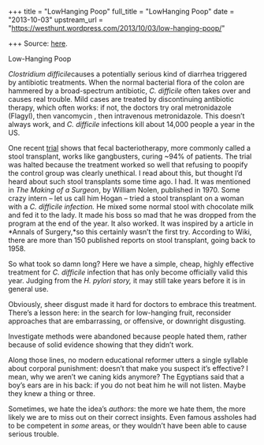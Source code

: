 +++
title = "LowHanging Poop"
full_title = "LowHanging Poop"
date = "2013-10-03"
upstream_url = "https://westhunt.wordpress.com/2013/10/03/low-hanging-poop/"

+++
Source: [here](https://westhunt.wordpress.com/2013/10/03/low-hanging-poop/).

Low-Hanging Poop

*Clostridium difficile*causes a potentially serious kind of diarrhea
triggered by antibiotic treatments. When the normal bacterial flora of
the colon are hammered by a broad-spectrum antibiotic, *C. difficile*
often takes over and causes real trouble. Mild cases are treated by
discontinuing antibiotic therapy, which often works: if not, the doctors
try oral metronidazole (Flagyl), then vancomycin , then intravenous
metronidazole. This doesn’t always work, and *C. difficile* infections
kill about 14,000 people a year in the US.

One recent [trial](http://www.nejm.org/doi/full/10.1056/NEJMoa1205037)
shows that fecal bacteriotherapy, more commonly called a stool
transplant, works like gangbusters, curing \~94% of patients. The trial
was halted because the treatment worked so well that refusing to poopify
the control group was clearly unethical. I read about this, but thought
I’d heard about such stool transplants some time ago. I had. It was
mentioned in *The Making of a Surgeon*, by William Nolen, published in
1970. Some crazy intern – let us call him Hogan – tried a stool
transplant on a woman with a *C. difficile infection.* He mixed some
normal stool with chocolate milk and fed it to the lady. It made his
boss so mad that he was dropped from the program at the end of the
year. It also worked. It was inspired by a article in *Annals of
Surgery,*so this certainly wasn’t the first try. According to Wiki,
there are more than 150 published reports on stool transplant, going
back to 1958.

So what took so damn long? Here we have a simple, cheap, highly
effective treatment for *C. difficile* infection that has only become
officially valid this year. Judging from the *H. pylori *story*,* it
may still take years before it is in general use.

Obviously, sheer disgust made it hard for doctors to embrace this
treatment. There’s a lesson here: in the search for low-hanging fruit,
reconsider approaches that are embarrassing, or offensive, or downright
disgusting.

Investigate methods were abandoned because people hated them, rather
because of solid evidence showing that they didn’t work.

Along those lines, no modern educational reformer utters a single
syllable about corporal punishment: doesn’t that make you suspect it’s
effective? I mean, why we aren’t we caning kids anymore? The Egyptians
said that a boy’s ears are in his back: if you do not beat him he will
not listen. Maybe they knew a thing or three.

Sometimes, we hate the idea’s *authors*: the more we hate them, the more
likely we are to miss out on their correct insights. Even famous
assholes had to be competent in *some* areas, or they wouldn’t have been
able to cause serious trouble.


